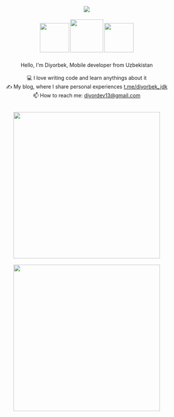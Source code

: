 <h1 align="center">
  <a href="https://git.io/typing-svg">
    <img src="https://readme-typing-svg.herokuapp.com/?lines=Hi,+There!+👋;This+is+Diyorbek+Khamidov👨🏻‍💻&center=true&size=26">
  </a>
</h1>

<h5 align="center">
  <a href="https://www.linkedin.com/in/diyorbekhamidov/" title="LinkedIn Profile"><img width="80" src="https://img.shields.io/badge/linkedin-%230077B5.svg?style=for-the-badge&logo=linkedin&logoColor=white"></a>
 <a href="https://www.instagram.com/diyorbek.911/" title="Insta Profile"><img width="90" src="https://img.shields.io/badge/instagram-%23E4405F.svg?style=for-the-badge&logo=Instagram&logoColor=white"></a>
 <a href="https://t.me/diyor_jdk/" title="TG Profile"><img width="80" src="https://img.shields.io/badge/Telegram-2CA5E0?style=for-the-badge&logo=telegram&logoColor=white"></a>
</h5>

<p align="center">
  Hello, I'm Diyorbek, Mobile developer from Uzbekistan
  <br>
  <br>
  💻 I love writing code and learn anythings about it
  <br>
  ✍️ My blog, where I share personal experiences <a href="https://t.me/diyor_jdk">t.me/diyorbek_jdk</a>
  <br>
  📫 How to reach me: <a href="mailto: diyordev13@gmail.com">diyordev13@gmail.com</a>
</p>


<br>


  <div align="center"> 
    <a href="https://github.com/anuraghazra/github-readme-stats" title="Go to Source">
      <img align="center" width=400 src="https://github-readme-stats.vercel.app/api?username=diyorbekhamidov&show_icons=true&theme=react&border_color=61dafb&hide_border=true" />
    </a>
  </div>

  <br>
  
  <div align=center>
    <a href="https://github.com/anuraghazra/github-readme-stats">
      <img width=400 align="center" src="https://github-readme-stats.vercel.app/api/top-langs/?username=diyorbekhamidov&hide=c%23,css,html%2b%2b,Cuda&title_color=61dafb&text_color=ffffff&icon_color=61dafb&bg_color=20232a&langs_count=8&layout=compact&border_color=61dafb&hide_border=true" />
    </a>
  </div>

   
